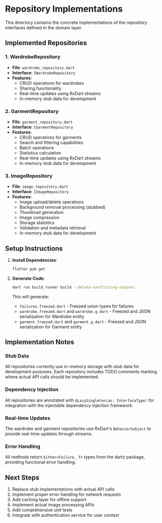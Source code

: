 # Repository Implementations

This directory contains the concrete implementations of the repository interfaces defined in the domain layer.

## Implemented Repositories

### 1. WardrobeRepository
- **File**: `wardrobe_repository.dart`
- **Interface**: `IWardrobeRepository`
- **Features**:
  - CRUD operations for wardrobes
  - Sharing functionality
  - Real-time updates using RxDart streams
  - In-memory stub data for development

### 2. GarmentRepository
- **File**: `garment_repository.dart`
- **Interface**: `IGarmentRepository`
- **Features**:
  - CRUD operations for garments
  - Search and filtering capabilities
  - Batch operations
  - Statistics calculation
  - Real-time updates using RxDart streams
  - In-memory stub data for development

### 3. ImageRepository
- **File**: `image_repository.dart`
- **Interface**: `IImageRepository`
- **Features**:
  - Image upload/delete operations
  - Background removal processing (stubbed)
  - Thumbnail generation
  - Image compression
  - Storage statistics
  - Validation and metadata retrieval
  - In-memory stub data for development

## Setup Instructions

1. **Install Dependencies**:
   ```bash
   flutter pub get
   ```

2. **Generate Code**:
   ```bash
   dart run build_runner build --delete-conflicting-outputs
   ```

   This will generate:
   - `failures.freezed.dart` - Freezed union types for failures
   - `wardrobe.freezed.dart` and `wardrobe.g.dart` - Freezed and JSON serialization for Wardrobe entity
   - `garment.freezed.dart` and `garment.g.dart` - Freezed and JSON serialization for Garment entity

## Implementation Notes

### Stub Data
All repositories currently use in-memory storage with stub data for development purposes. Each repository includes TODO comments marking where actual API calls should be implemented.

### Dependency Injection
All repositories are annotated with `@LazySingleton(as: InterfaceType)` for integration with the injectable dependency injection framework.

### Real-time Updates
The wardrobe and garment repositories use RxDart's `BehaviorSubject` to provide real-time updates through streams.

### Error Handling
All methods return `Either<Failure, T>` types from the dartz package, providing functional error handling.

## Next Steps

1. Replace stub implementations with actual API calls
2. Implement proper error handling for network requests
3. Add caching layer for offline support
4. Implement actual image processing APIs
5. Add comprehensive unit tests
6. Integrate with authentication service for user context